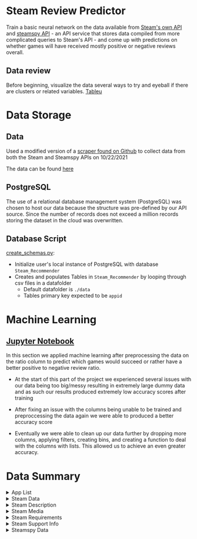 # Steam Review Predictor

Train a basic neural network on the data available from [Steam's own API](https://partner.steamgames.com/doc/webapi) and [steamspy API](https://steamspy.com/api.php) - an API service that stores data compiled from more complicated queries to Steam's API - and come up with predictions on whether games will have received mostly positive or negative reviews overall.  

## Data review

Before beginning, visualize the data several ways to try and eyeball if there are clusters or related variables.
[Tableu](https://public.tableau.com/app/profile/aidan.lucero/viz/final-steam-data/Story1?publish=yes)

# Data Storage

## Data

 Used a modified version of a [scraper found on Github](https://github.com/nik-davis/steam-data-science-project) to collect data from both the Steam and Steamspy APIs on 10/22/2021

The data can be found [here](https://www.dropbox.com/sh/w11p1f0q3wr1el3/AAADSXS2Znz-EBehVpXSNDNMa?dl=0)

## PostgreSQL

The use of a relational database management system (PostgreSQL) was chosen to host our data because the structure was pre-defined by our API source. Since the number of records does not exceed a million records storing the dataset in the cloud was overwritten.

## Database Script

[create_schemas.py](create_schemas.py):

* Initialize user's local instance of PostgreSQL with database `Steam_Recommender`
* Creates and populates Tables in `Steam_Recommender` by looping through csv files in a datafolder
  * Default datafolder is `./data`
  * Tables primary key expected to be `appid`

# Machine Learning

## [Jupyter Notebook](ratings_ratio_predictions.ipynb)

In this section we applied machine learning after preprocessing the data on the ratio column to predict which games would succeed or rather have a better positive to negative review ratio.

* At the start of this part of the project we experienced several issues with our data being too big/messy resulting in extremely large dummy data and as such our results produced extremely low accuracy scores after training

* After fixing an issue with the columns being unable to be trained and preproccessing the data again we were able to produced a better accuracy score

* Eventually we were able to clean up our data further by dropping more columns, applying filters, creating bins, and creating a function to deal with the columns with lists. This allowed us to achieve an even greater accuracy.

# Data Summary

<details>
  <summary>App List</summary>

| Column Name | DataType | Source | Description |
| --- | --- | --- | --- |
| **appid** | *integer* | both | Identifier for game |
| **name** | *string* | both | Name of game |

</details>

<details>
  <summary>Steam Data</summary>

| Column Name | DataType | Source | Description |
| --- | --- | --- | --- |
| **appid** | *integer* | both | Identifier for game |
| **required_age** | *integer* | Steam | Minimum age the game is appropriate for based on ESRB recommendations |
| **supported_languages** | *string Array* | Steam | List of supported languages |
| **developers** | *string Array* | Steam | Company(s) that developed the game |
| **publishers** | *string Array* | Steam | Company(s) that published the game |
| **categories** | --- | Steam | --- |
| **genres** | --- | Steam | --- |
| **achievements** | --- | Steam | --- |
| **linux** | --- | Steam | --- |
| **mac** | --- | Steam | --- |
| **windows** | --- | Steam | --- |
| **price** | --- | Steam | --- |
| **coming_soon** | --- | Steam | --- |
| **date** | --- | Steam | --- |

</details>

<details>
  <summary>Steam Description</summary>

| Column Name | DataType | Source | Description |
| --- | --- | --- | --- |
| **appid** | *integer* | both | Identifier for game |
| **detailed_description** | *String* | Steam | Full description of the game |
| **about_the_game** | *String* | Steam | Short description of the game |
| **short_description** | *String* | Steam | First 350 characters of **detailed_description** |

</details>

<details>
  <summary>Steam Media</summary>

| Column Name | DataType | Source | Description |
| --- | --- | --- | --- |
| **appid** | *integer* | both | Identifier for game |
| **header_image** | *string* | Steam | --- |
| **screenshots** | *JSON* | Steam | --- |
| **background** | *string* | Steam | --- |
| **movies** | *JSON* | Steam | --- |

</details>

<details>
  <summary>Steam Requirements</summary>

| Column Name | DataType | Source | Description |
| --- | --- | --- | --- |
| **appid** | *integer* | both | Identifier for game |
| **pc_requirements** | *JSON* | Steam | --- |
| **mac_requirements** | *JSON* | Steam | --- |
| **linux_requirements** | *JSON* | Steam | --- |
| **minimum** | *String* | Steam | --- |
| **recommended** | *String* | Steam | --- |

</details>

<details>
  <summary>Steam Support Info</summary>

| Column Name | DataType | Source | Description |
| --- | --- | --- | --- |
| **appid** | *integer* | both | Identifier for game |
| **website** | *string* | Steam | --- |
| **support_url** | *string* | Steam | --- |
| **support_email** | *string* | Steam | --- |

</details>

<details>
  <summary>Steamspy Data</summary>

| Column Name | DataType | Source | Description |
| --- | --- | --- | --- |
| **appid** | *integer* | both | Identifier for game |
| **positive** | *integer* | SteamSpy | Count of positive reviews on Steam |
| **negative** | *integer* | SteamSpy | Count of negative reviews on Steam |
| **owners** | *String* | SteamSpy | Integer range of total purchases for the game on Steam |
| **average_forever** | *integer* | SteamSpy | Average playtime since March 2009, in minutes |
| **average_2weeks** | *integer* | SteamSpy | Average playtime in the last two weeks, in minutes |
| **median_forever** | *integer* | SteamSpy | Median playtime since March 2009, in minutes |
| **median_2weeks** | *integer* | SteamSpy | Median playtime in the last two weeks, in minutes |
| **price** | *integer* | SteamSpy | Current US price in cents |
| **initialprice** | *integer* | SteamSpy | Original US price in cents |
| **discount** | *integer* | SteamSpy | Current discount in percents |
| **languages** | *String* | SteamSpy | List of supported languages |
| **genre** | *String* | SteamSpy | List of genres |
| **ccu** | *integer* | SteamSpy | Peak concurrent users in the previous day |
| **tags** | *JSON* | SteamSpy | Game's tags with vote counts |

</details>
